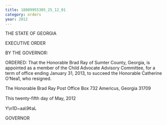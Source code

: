 ```yaml
---
title: 18809955305_25_12_01
category: orders
year: 2012
---
```

 

THE STATE OF GEORGIA

EXECUTIVE ORDER

BY THE GOVERNOR:

ORDERED: That the Honorable Brad Ray of Sumter County, Georgia, is
appointed as a member of the Child Advocate Advisory
Committee, for a term of office ending January 31, 2013, to
succeed the Honorable Catherine O’Nea1, who resigned.

The Honorable Brad Ray
Post Office Box 732
Americus, Georgia 31709

This twenty-ﬁfth day of May, 2012

Y\n1D~aa\9¢aL

GOVERNOR

